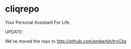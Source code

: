cliqrepo
========

Your Personal Assistant For Life.

UPDATE:

We’ve moved the repo to http://github.com/emberbit/tryCliq

